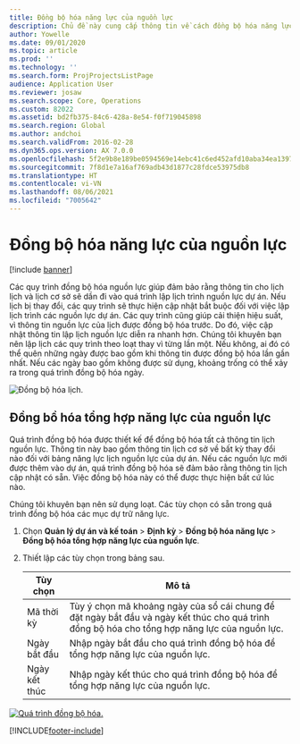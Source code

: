 ```yaml
---
title: Đồng bộ hóa năng lực của nguồn lực
description: Chủ đề này cung cấp thông tin về cách đồng bộ hóa năng lực của nguồn lực trên lịch và dự án.
author: Yowelle
ms.date: 09/01/2020
ms.topic: article
ms.prod: ''
ms.technology: ''
ms.search.form: ProjProjectsListPage
audience: Application User
ms.reviewer: josaw
ms.search.scope: Core, Operations
ms.custom: 82022
ms.assetid: bd2fb375-84c6-428a-8e54-f0f719045898
ms.search.region: Global
ms.author: andchoi
ms.search.validFrom: 2016-02-28
ms.dyn365.ops.version: AX 7.0.0
ms.openlocfilehash: 5f2e9b8e189be0594569e14ebc41c6ed452afd10aba34ea1397b3e3f66cd2e96
ms.sourcegitcommit: 7f8d1e7a16af769adb43d1877c28fdce53975db8
ms.translationtype: HT
ms.contentlocale: vi-VN
ms.lasthandoff: 08/06/2021
ms.locfileid: "7005642"
---
```

# <a name="synchronize-resource-capacity"></a>Đồng bộ hóa năng lực của nguồn lực

[!include [banner](../includes/banner.md)]

Các quy trình đồng bộ hóa nguồn lực giúp đảm bảo rằng thông tin cho lịch lịch và lịch cơ sở sẽ dần đi vào quá trình lập lịch trình nguồn lực dự án. Nếu lịch bị thay đổi, các quy trình sẽ thực hiện cập nhật bắt buộc đối với việc lập lịch trình các nguồn lực dự án. Các quy trình cũng giúp cải thiện hiệu suất, vì thông tin nguồn lực của lịch được đồng bộ hóa trước. Do đó, việc cập nhật thông tin lập lịch nguồn lực diễn ra nhanh hơn. Chúng tôi khuyên bạn nên lập lịch các quy trình theo loạt thay vì từng lần một. Nếu không, ai đó có thể quên những ngày được bao gồm khi thông tin được đồng bộ hóa lần gần nhất. Nếu các ngày bao gồm không được sử dụng, khoảng trống có thể xảy ra trong quá trình đồng bộ hóa ngày.

![Đồng bộ hóa lịch.](./media/projectresourcing04-1024x471.jpg)

## <a name="synchronize-resource-capacity-roll-ups"></a>Đồng bồ hóa tổng hợp năng lực của nguồn lực

Quá trình đồng bộ hóa được thiết kế để đồng bộ hóa tất cả thông tin lịch nguồn lực. Thông tin này bao gồm thông tin lịch cơ sở về bất kỳ thay đổi nào đối với bảng năng lực lịch nguồn lực của dự án. Nếu các nguồn lực mới được thêm vào dự án, quá trình đồng bộ hóa sẽ đảm bảo rằng thông tin lịch cập nhật có sẵn. Việc đồng bộ hóa này có thể được thực hiện bất cứ lúc nào.

Chúng tôi khuyên bạn nên sử dụng loạt. Các tùy chọn có sẵn trong quá trình đồng bộ hóa các mục dự trữ năng lực.

1. Chọn **Quản lý dự án và kế toán** &gt; **Định kỳ** &gt; **Đồng bộ hóa năng lực** &gt; **Đồng bộ hóa tổng hợp năng lực của nguồn lực**.
2. Thiết lập các tùy chọn trong bảng sau.

    | Tùy chọn      | Mô tả |
    |-------------|-------------|
    | Mã thời kỳ | Tùy ý chọn mã khoảng ngày của sổ cái chung để đặt ngày bắt đầu và ngày kết thúc cho quá trình đồng bộ hóa cho tổng hợp năng lực của nguồn lực. |
    | Ngày bắt đầu  | Nhập ngày bắt đầu cho quá trình đồng bộ hóa để tổng hợp năng lực của nguồn lực. |
    | Ngày kết thúc    | Nhập ngày kết thúc cho quá trình đồng bộ hóa để tổng hợp năng lực của nguồn lực. |

[![Quá trình đồng bộ hóa.](./media/projectresourcing09.jpg)](./media/projectresourcing09.jpg)


[!INCLUDE[footer-include](../includes/footer-banner.md)]